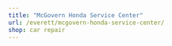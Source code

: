```yaml
---
title: "McGovern Honda Service Center"
url: /everett/mcgovern-honda-service-center/
shop: car repair
---
```

